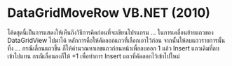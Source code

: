 # DataGridMoveRow VB.NET (2010)

โค้ดชุดนี้เป็นการแสดงให้เห็นถึงวิธีการคิดก่อนที่จะเขียนโปรแกรม ... ในการเคลื่อนย้ายแถวของ DataGridView ไปมาได้ หลักการคือให้คัดลอกแถวที่เลือกเอาไว้ก่อน จากนั้นให้ลบแถวรายการนั้นทิ้ง ... กรณีเลื่อนแถวขึ้น ก็ให้คำนวณหาเลขแถวก่อนหน้าเพื่อลบออก 1 แล้ว Insert แถวเดิมที่ลบเข้าไปแทน กรณีเลื่อนลงก็ให้ +1 เพื่อทำการ Insert แถวที่คัดลอกไว้เข้าไปใหม่
